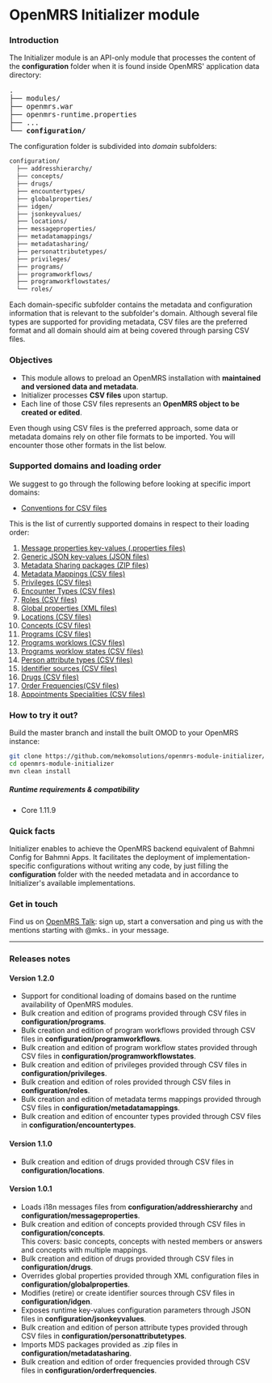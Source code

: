 # OpenMRS Initializer module
### Introduction
The Initializer module is an API-only module that processes the content of the **configuration** folder when it is found inside OpenMRS' application data directory:

<pre>
.
├── modules/
├── openmrs.war
├── openmrs-runtime.properties
├── ...
└── <b>configuration/</b>
</pre>
The configuration folder is subdivided into _domain_ subfolders:
```bash
configuration/
  ├── addresshierarchy/
  ├── concepts/
  ├── drugs/
  ├── encountertypes/
  ├── globalproperties/
  ├── idgen/
  ├── jsonkeyvalues/
  ├── locations/
  ├── messageproperties/
  ├── metadatamappings/ 
  ├── metadatasharing/ 
  ├── personattributetypes/ 
  ├── privileges/ 
  ├── programs/ 
  ├── programworkflows/
  ├── programworkflowstates/
  └── roles/
```  
Each domain-specific subfolder contains the metadata and configuration information that is relevant to the subfolder's domain. Although several file types are supported for providing metadata, CSV files are the preferred format and all domain should aim at being covered through parsing CSV files.

### Objectives
* This module allows to preload an OpenMRS installation with **maintained and versioned data and metadata**.
* Initializer processes **CSV files** upon startup.
* Each line of those CSV files represents an **OpenMRS object to be created or edited**.

Even though using CSV files is the preferred approach, some data or metadata domains rely on other file formats to be imported. You will encounter those other formats in the list below.

### Supported domains and loading order
We suggest to go through the following before looking at specific import domains:
* [Conventions for CSV files](readme/csv_conventions.md)

This is the list of currently supported domains in respect to their loading order:
1. [Message properties key-values (.properties files)](readme/messageproperties.md)
1. [Generic JSON key-values (JSON files)](readme/jsonkeyvalues.md)
1. [Metadata Sharing packages (ZIP files)](readme/mds.md)
1. [Metadata Mappings (CSV files)](readme/mdm.md)
1. [Privileges (CSV files)](readme/priv.md)
1. [Encounter Types (CSV files)](readme/et.md)
1. [Roles (CSV files)](readme/roles.md)
1. [Global properties (XML files)](readme/globalproperties.md)
1. [Locations (CSV files)](readme/loc.md)
1. [Concepts (CSV files)](readme/concepts.md)
1. [Programs (CSV files)](readme/prog.md)
1. [Programs worklows (CSV files)](readme/prog.md)
1. [Programs worklow states (CSV files)](readme/prog.md)
1. [Person attribute types (CSV files)](readme/pat.md)
1. [Identifier sources (CSV files)](readme/idgen.md)
1. [Drugs (CSV files)](readme/drugs.md)
1. [Order Frequencies(CSV files)](readme/freqs.md)
1. [Appointments Specialities (CSV files)](specialities/specialities.md)

### How to try it out?
Build the master branch and install the built OMOD to your OpenMRS instance:
```bash
git clone https://github.com/mekomsolutions/openmrs-module-initializer/tree/master
cd openmrs-module-initializer
mvn clean install
```
##### Runtime requirements & compatibility
* Core 1.11.9

### Quick facts
Initializer enables to achieve the OpenMRS backend equivalent of Bahmni Config for Bahmni Apps. It facilitates the deployment of implementation-specific configurations without writing any code, by just filling the **configuration** folder with the needed metadata and in accordance to Initializer's available implementations.

### Get in touch
Find us on [OpenMRS Talk](https://talk.openmrs.org/): sign up, start a conversation and ping us with the mentions starting with @mks.. in your message.

----

### Releases notes

#### Version 1.2.0
* Support for conditional loading of domains based on the runtime availability of OpenMRS modules.
* Bulk creation and edition of programs provided through CSV files in **configuration/programs**.
* Bulk creation and edition of program workflows provided through CSV files in **configuration/programworkflows**.
* Bulk creation and edition of program workflow states provided through CSV files in **configuration/programworkflowstates**.
* Bulk creation and edition of privileges provided through CSV files in **configuration/privileges**.
* Bulk creation and edition of roles provided through CSV files in **configuration/roles**.
* Bulk creation and edition of metadata terms mappings provided through CSV files in **configuration/metadatamappings**.
* Bulk creation and edition of encounter types provided through CSV files in **configuration/encountertypes**.

#### Version 1.1.0
* Bulk creation and edition of drugs provided through CSV files in **configuration/locations**.

#### Version 1.0.1
* Loads i18n messages files from **configuration/addresshierarchy** and **configuration/messageproperties**.
* Bulk creation and edition of concepts provided through CSV files in **configuration/concepts**.<br/>This covers: basic concepts, concepts with nested members or answers and concepts with multiple mappings.
* Bulk creation and edition of drugs provided through CSV files in **configuration/drugs**.
* Overrides global properties provided through XML configuration files in **configuration/globalproperties**.
* Modifies (retire) or create identifier sources through CSV files in **configuration/idgen**.
* Exposes runtime key-values configuration parameters through JSON files in **configuration/jsonkeyvalues**.
* Bulk creation and edition of person attribute types provided through CSV files in **configuration/personattributetypes**.
* Imports MDS packages provided as .zip files in **configuration/metadatasharing**.
* Bulk creation and edition of order frequencies provided through CSV files in **configuration/orderfrequencies**.